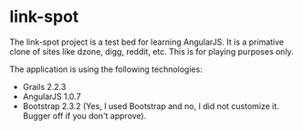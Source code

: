 link-spot
=========
The link-spot project is a test bed for learning AngularJS.  It is a primative clone of sites like
dzone, digg, reddit, etc.  This is for playing purposes only.

The application is using the following technologies:

* Grails 2.2.3
* AngularJS 1.0.7
* Bootstrap 2.3.2 (Yes, I used Bootstrap and no, I did not customize it. Bugger off if you don't approve).